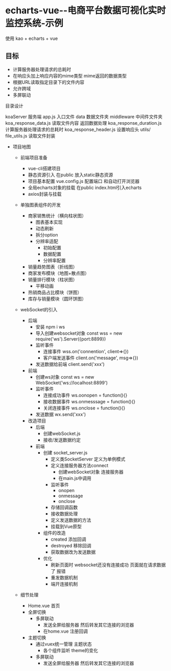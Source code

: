 # echarts-vue--电商平台数据可视化实时监控系统-示例

使用 kao + echarts + vue

## 目标
- 计算服务器处理请求的总耗时
- 在响应头加上响应内容的mime类型  mime返回的数据类型
- 根据URL读取指定目录下的文件内容
- 允许跨域
- 多屏联动

目录设计

koaServer  服务端
    app.js 入口文件
    data 数据文件夹
    middleware 中间件文件夹
        koa_response_data.js  读取文件内容 返回数据处理
        koa_response_duration.js 计算服务器处理请求的总耗时
        koa_response_header.js 设置响应头
    utils/
        file_utils.js 读取文件封装

- 项目地图
    + 前端项目准备
        - vue-cli搭建项目
        - 静态资源引入 在public 放入static静态资源
        - 项目基本配置 vue.config.js 配置端口 和自动打开浏览器
        - 全局echarts对象的挂载 在public index.html引入echarts
        - axios封装与挂载

    + 单独图表组件的开发
        - 商家销售统计（横向柱状图）
            + 图表基本实现
            + 动态刷新
            + 拆分option
            + 分辨率适配
                - 初始配置
                - 数据配置
                - 分辨率配置
        - 销量趋势图表（折线图）
        - 商家发布模块（地图+散点图）
        - 销量排行模块（柱状图）
            - 平移动画
        - 热销商品占比模块（饼图）
        - 库存与销量模块（圆环饼图）

    + webSocket的引入
        - 后端
            + 安装 npm i ws
            + 导入创建websocket对象 const wss = new require('ws').Server({port:8899})
            + 监听事件
                - 连接事件 wss.on('connention', client=>{})
                - 客户端发送事件 client.on('message', msg=>{})
            + 发送数据给前端 client.send('xxx')
        - 前端
            + 创建ws对象 const ws = new WebSocket('ws://localhost:8899')
            + 监听事件
                - 连接成功事件 ws.oonopen = function(){}
                - 接收数据事件 ws.onmesssage = function(){}
                - 关闭连接事件 ws.onclose = function(){}
            + 发送数据 wx.send('xxx')
        - 改造项目
            + 后端 
                - 创建webSocket.js
                - 接收/发送数据约定
            + 前端
                - 创建 socket_server.js 
                    + 定义类SocketServer 定义为单例模式
                    + 定义连接服务器方法connect
                        - 创建webSocket对象 连接服务器
                        - 在main.js中调用
                    + 监听事件
                        - onopen
                        - onmessage
                        - onclose
                    + 存储回调函数
                    + 接收数据处理
                    + 定义发送数据的方法
                    + 挂载到Vue原型
                - 组件的改造
                    + created 添加回调
                    + destroyed 移除回调
                    + 获取数据改为发送数据
                - 优化
                    + 刷新页面时 websocket还没有连接成功 页面就在请求数据了 报错
                    + 重发数据机制
                    + 端开连接机制

        
    + 细节处理
        - Home.vue 首页
        - 全屏切换
            + 多屏联动 
                - 发送全屏给服务器 然后转发其它连接的浏览器
                - 在home.vue 注册回调
        - 主题切换
            + 通过vuex统一管理 主题状态
                - 各个组件监听 theme的变化
            + 多屏联动 
                - 发送全屏给服务器 然后转发其它连接的浏览器

